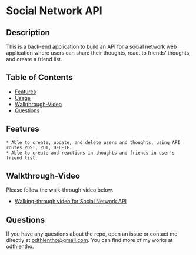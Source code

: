# Social Network API

## Description

This is a back-end application to build an API for a social network web application where users can share their thoughts, react to friends’ thoughts, and create a friend list.

## Table of Contents
  - [Features](#features)
  - [Usage](#usage)
  - [Walkthrough-Video](#walkthrough-video)
  - [Questions](#questions)

## Features
```
* Able to create, update, and delete users and thoughts, using API routes POST, PUT, DELETE.
* Able to create and reactions in thoughts and friends in user's friend list.
```

## Walkthrough-Video
Please follow the walk-through video below.

- [Walking-through video for Social Network API](https://drive.google.com/file/d/1oKQoC0oeZSAn54cGxOyBE0RQZFgv2uoF/view)

## Questions
If you have any questions about the repo, open an issue or contact me directly at odthientho@gmail.com. You can find more of my works at [odthientho](https://github.com/odthientho/).